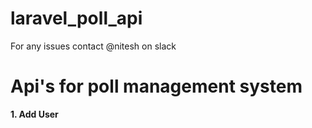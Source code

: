 # laravel_poll_api

For any issues contact @nitesh on slack

<h1>Api's for poll management system</h1>

<b>1. Add User</b>
